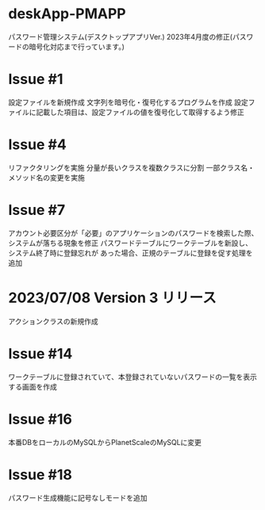 # deskApp-PMAPP
パスワード管理システム(デスクトップアプリVer.)
2023年4月度の修正(パスワードの暗号化対応まで行っています。)
# Issue #1
設定ファイルを新規作成
文字列を暗号化・復号化するプログラムを作成
設定ファイルに記載した項目は、設定ファイルの値を復号化して取得するよう修正
# Issue #4
リファクタリングを実施
分量が長いクラスを複数クラスに分割
一部クラス名・メソッド名の変更を実施
# Issue #7
アカウント必要区分が「必要」のアプリケーションのパスワードを検索した際、
システムが落ちる現象を修正
パスワードテーブルにワークテーブルを新設し、システム終了時に登録忘れが
あった場合、正規のテーブルに登録を促す処理を追加
# 2023/07/08 Version 3 リリース
アクションクラスの新規作成
# Issue #14
ワークテーブルに登録されていて、本登録されていないパスワードの一覧を表示する画面を作成
# Issue #16
本番DBをローカルのMySQLからPlanetScaleのMySQLに変更
# Issue #18
パスワード生成機能に記号なしモードを追加
